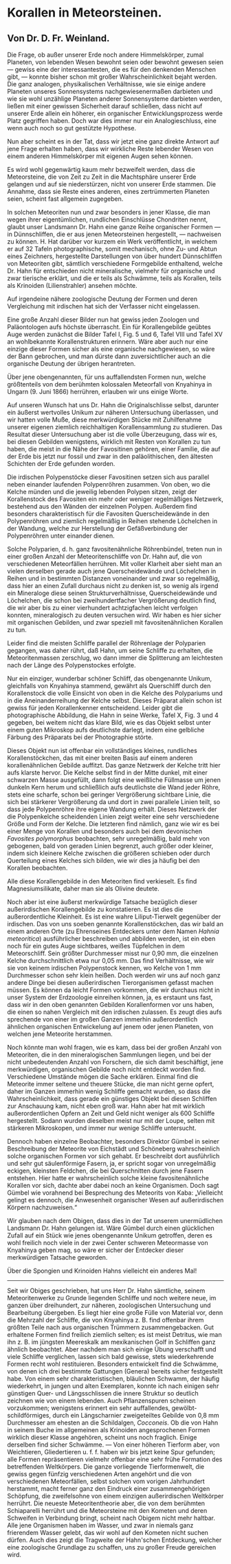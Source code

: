 # Korallen in Meteorsteinen.

## Von Dr. D. Fr. Weinland.

Die Frage, ob außer unserer Erde noch andere Himmelskörper, zumal Planeten, von lebenden Wesen bewohnt seien oder bewohnt gewesen seien — gewiss eine der interessantesten, die es für den denkenden Menschen gibt, — konnte bisher schon mit großer Wahrscheinlichkeit bejaht werden. Die ganz analogen, physikalischen Verhältnisse, wie sie einige andere Planeten unseres Sonnensystems nachgewiesenermaßen darbieten und wie sie wohl unzählige Planeten anderer Sonnensysteme darbieten werden, ließen mit einer gewissen Sicherheit darauf schließen, dass nicht auf unserer Erde allein ein höherer, ein organischer Entwicklungsprozess werde Platz gegriffen haben. Doch war dies immer nur ein Analogieschluss, eine wenn auch noch so gut gestützte Hypothese.

Nun aber scheint es in der Tat, dass wir jetzt eine ganz direkte Antwort auf jene Frage erhalten haben, dass wir wirkliche Reste lebender Wesen von einem anderen Himmelskörper mit eigenen Augen sehen können.

Es wird wohl gegenwärtig kaum mehr bezweifelt werden, dass die Meteorsteine, die von Zeit zu Zeit in die Machtsphäre unserer Erde gelangen und auf sie niederstürzen, nicht von unserer Erde stammen. Die Annahme, dass sie Reste eines anderen, eines zertrümmerten Planeten seien, scheint fast allgemein zugegeben.

In solchen Meteoriten nun und zwar besonders in jener Klasse, die man wegen ihrer eigentümlichen, rundlichen Einschlüsse Chondriten nennt, glaubt unser Landsmann Dr. Hahn eine ganze Reihe organischer Formen — in Dünnschliffen, die er aus jenen Meteorsteinen hergestellt, — nachweisen zu können. H. Hat darüber vor kurzem ein Werk veröffentlicht, in welchem er auf 32 Tafeln photographische, somit mechanisch, ohne Zu- und Abtun eines Zeichners, hergestellte Darstellungen von über hundert Dünnschliffen von Meteoriten gibt, sämtlich verschiedene Formgebilde enthaltend, welche Dr. Hahn für entschieden nicht mineralische, vielmehr für organische und zwar tierische erklärt, und die er teils als Schwämme, teils als Korallen, teils als Krinoiden (Lilienstrahler) ansehen möchte.

Auf irgendeine nähere zoologische Deutung der Formen und deren Vergleichung mit irdischen hat sich der Verfasser nicht eingelassen.

Eine große Anzahl dieser Bilder nun hat gewiss jeden Zoologen und Paläontologen aufs höchste überrascht. Ein für Korallengebilde geübtes Auge werden zunächst die Bilder Tafel I, Fig. 5 und 6, Tafel VIII und Tafel XV an wohlbekannte Korallenstrukturen erinnern. Wäre aber auch nur eine einzige dieser Formen sicher als eine organische nachgewiesen, so wäre der Bann gebrochen, und man dürste dann zuversichtlicher auch an die organische Deutung der übrigen herantreten.

Über jene obengenannten, für uns auffallendsten Formen nun, welche größtenteils von dem berühmten kolossalen Meteorfall von Knyahinya in Ungarn (9. Juni 1866) herrühren, erlauben wir uns einige Worte.

Auf unseren Wunsch hat uns Dr. Hahn die Originalschlisse selbst, darunter ein äußerst wertvolles Unikum zur näheren Untersuchung überlassen, und wir hatten volle Muße, diese merkwürdigen Stücke mit Zuhilfenahme unserer eigenen ziemlich reichhaltigen Korallensammlung zu studieren. Das Resultat dieser Untersuchung aber ist die volle Überzeugung, dass wir es, bei diesen Gebilden wenigstens, wirklich mit Resten von Korallen zu tun haben, die meist in die Nähe der Favositinen gehören, einer Familie, die auf der Erde bis jetzt nur fossil und zwar in den paläolithischen, den ältesten Schichten der Erde gefunden worden.

Die irdischen Polypenstöcke dieser Favositinen setzen sich aus parallel neben einander laufenden Polypenröhren zusammen. Von oben, wo die Kelche münden und die jeweilig lebenden Polypen sitzen, zeigt der Korallenstock des Favositen ein mehr oder weniger regelmäßiges Netzwerk, bestehend aus den Wänden der einzelnen Polypen. Außerdem find besonders charakteristisch für die Favositen Querscheidewände in den Polypenröhren und ziemlich regelmäßig in Reihen stehende Löchelchen in der Wandung, welche zur Herstellung der Gefäßverbindung der Polypenröhren unter einander dienen.

Solche Polyparien, d. h. ganz favositenähnliche Röhrenbündel, treten nun in einer großen Anzahl der Meteoritenschliffe von Dr. Hahn auf, die von verschiedenen Meteorfällen herrühren. Mit voller Klarheit aber sieht man an vielen derselben gerade auch jene Querscheidewände und Löchelchen in Reihen und in bestimmten Distanzen voneinander und zwar so regelmäßig, dass hier an einen Zufall durchaus nicht zu denken ist, so wenig als irgend ein Mineraloge diese seinen Strukturverhältnisse, Querscheidewände und Löchelchen, die schon bei zweihundertfacher Vergrößerung deutlich find, die wir aber bis zu einer vierhundert achtzigfachen leicht verfolgen konnten, mineralogisch zu deuten versuchen wird. Wir haben es hier sicher mit organischen Gebilden, und zwar speziell mit favositenähnlichen Korallen zu tun.

Leider find die meisten Schliffe parallel der Röhrenlage der Polyparien gegangen, was daher rührt, daß Hahn, um seine Schliffe zu erhalten, die Meteoritenmassen zerschlug, wo dann immer die Splitterung am leichtesten nach der Länge des Polypenstockes erfolgte.

Nur ein einziger, wunderbar schöner Schliff, das obengenannte Unikum, gleichfalls von Knyahinya stammend, gewährt als Querschliff durch den Korallenstock die volle Einsicht von oben in die Kelche des Polypariums und in die Aneinanderreihung der Kelche selbst. Dieses Präparat allein schon ist gewiss für jeden Korallenkenner entscheidend. Leider gibt die photographische Abbildung, die Hahn in seine Werke, Tafel X, Fig. 3 und 4 gegeben, bei weitem nicht das klare Bild, wie es das Objekt selbst unter einem guten Mikroskop aufs deutlichste darlegt, indem eine gelbliche Färbung des Präparats bei der Photographie störte.

Dieses Objekt nun ist offenbar ein vollständiges kleines, rundliches Korallenstöckchen, das mit einer breiten Basis auf einem anderen korallenähnlichen Gebilde auffitzt. Das ganze Netzwerk der Kelche tritt hier aufs klarste hervor. Die Kelche selbst find in der Mitte dunkel, mit einer schwarzen Masse ausgefüllt, dann folgt eine weißliche Füllmasse um jenen dunkeln Kern herum und schließlich aufs deutlichste die Wand jeder Röhre, stets eine scharfe, schon bei geringer Vergrößerung sichtbare Linie, die sich bei stärkerer Vergrößerung da und dort in zwei parallele Linien teilt, so dass jede Polypenröhre ihre eigene Wandung erhält. Dieses Netzwerk der die Polypenkelche scheidenden Linien zeigt weiter eine sehr verschiedene Größe und Form der Kelche. Die letzteren find nämlich, ganz wie wir es bei einer Menge von Korallen und besonders auch bei dem devonischen _Favosites polymorphus_ beobachten, sehr unregelmäßig, bald mehr von gebogenen, bald von geraden Linien begrenzt, auch größer oder kleiner, indem sich kleinere Kelche zwischen die größeren schieben oder durch Querteilung eines Kelches sich bilden, wie wir dies ja häufig bei den Korallen beobachten.

Alle diese Korallengebilde in den Meteoriten find verkieselt. Es find Magnesiumsilikate, daher man sie als Olivine deutete.

Noch aber ist eine äußerst merkwürdige Tatsache bezüglich dieser außerirdischen Korallengebilde zu konstatieren. Es ist dies die außerordentliche Kleinheit. Es ist eine wahre Liliput-Tierwelt gegenüber der irdischen. Das von uns soeben genannte Korallenstöckchen, das wir bald an einem anderen Orte (zu Ehrenseines Entdeckers unter dem Namen _Hahnia meteoritica_) ausführlicher beschreiben und abbilden werden, ist ein eben noch für ein gutes Auge sichtbares, weißes Tüpfelchen in dem Meteorschliff. Sein größter Durchmesser misst nur 0,90 mm, die einzelnen Kelche durchschnittlich etwa nur 0,05 mm. Das find Verhältnisse, wie wir sie von keinem irdischen Polypenstock kennen, wo Kelche von 1 mm Durchmesser schon sehr klein heißen. Doch werden wir uns auf noch ganz andere Dinge bei diesen außerirdischen Tierorganismen gefasst machen müssen. Es können da leicht Formen vorkommen, die wir durchaus nicht in unser System der Erdzoologie einreihen können, ja, es erstaunt uns fast, dass wir in den oben genannten Gebilden Korallenformen vor uns haben, die einen so nahen Vergleich mit den irdischen zulassen. Es zeugt dies aufs sprechende von einer im großen Ganzen immerhin außerordentlich ähnlichen organischen Entwickelung auf jenem oder jenen Planeten, von welchen jene Meteorite herstammen.

Noch könnte man wohl fragen, wie es kam, dass bei der großen Anzahl von Meteoriten, die in den mineralogischen Sammlungen liegen, und bei der nicht unbedeutenden Anzahl von Forschern, die sich damit beschäftigt, jene merkwürdigen, organischen Gebilde noch nicht entdeckt worden find. Verschiedene Umstände mögen die Sache erklären. Einmal find die Meteorite immer seltene und theuere Stücke, die man nicht gerne opfert, daher im Ganzen immerhin wenig Schliffe gemacht wurden, so dass die Wahrscheinlichkeit, dass gerade ein günstiges Objekt bei diesen Schliffen zur Anschauung kam, nicht eben groß war. Hahn aber hat mit wirklich außerordentlichen Opfern an Zeit und Geld nicht weniger als 600 Schliffe hergestellt. Sodann wurden dieselben meist nur mit der Loupe, selten mit stärkeren Mikroskopen, und immer nur wenige Schliffe untersucht.

Dennoch haben einzelne Beobachter, besonders Direktor Gümbel in seiner Beschreibung der Meteorite von Eichstädt und Schöneberg wahrscheinlich solche organischen Formen vor sich gehabt. Er beschreibt dort ausführlich und sehr gut säulenförmige Fasern, ja, er spricht sogar von unregelmäßig eckigen, kleinsten Feldchen, die bei Querschnitten durch jene Fasern entstehen. Hier hatte er wahrscheinlich solche kleine favositenähnliche Korallen vor sich, dachte aber dabei noch an keine Organismen. Doch sagt Gümbel wie vorahnend bei Besprechung des Meteorits von Kaba: „Vielleicht gelingt es dennoch, die Anwesenheit organischer Wesen auf außerirdischen Körpern nachzuweisen.“

Wir glauben nach dem Obigen, dass dies in der Tat unserem unermüdlichen Landsmann Dr. Hahn gelungen ist. Wäre Gümbel durch einen glücklichen Zufall auf ein Stück wie jenes obengenannte Unikum getroffen, deren es wohl freilich noch viele in der zwei Center schweren Meteormasse von Knyahinya geben mag, so wäre er sicher der Entdecker dieser merkwürdigen Tatsache geworden.

Über die Spongien und Krinoiden Hahns vielleicht ein anderes Mal!

***

Seit wir Obiges geschrieben, hat uns Herr Dr. Hahn sämtliche, seinem Meteoritenwerke zu Grunde liegenden Schliffe und noch weitere neue, im ganzen über dreihundert, zur näheren, zoologischen Untersuchung und Bearbeitung übergeben. Es liegt hier eine große Fülle von Material vor, denn die Mehrzahl der Schliffe, die von Knyahinya z. B. find offenbar ihrem größten Teile nach aus organischen Trümmern zusammengebacken. Gut erhaltene Formen find freilich ziemlich selten; es ist meist Detritus, wie man ihn z. B. im jüngsten Meereskalk am mexikanischen Golf in Schliffen ganz ähnlich beobachtet. Aber nachdem man sich einige Übung verschafft und viele Schliffe verglichen, lassen sich bald gewisse, stets wiederkehrende Formen recht wohl restituieren. Besonders entwickelt find die Schwämme, von denen ich drei bestimmte Gattungen (Genera) bereits sicher festgestellt habe. Von einem sehr charakteristischen, bläulichen Schwamm, der häufig wiederkehrt, in jungen und alten Exemplaren, konnte ich nach einigen sehr günstigen Quer- und Längsschlissen die innere Struktur so deutlich zeichnen wie von einem lebenden. Auch Pflanzenspuren scheinen vorzukommen; wenigstens erinnert ein sehr auffallendes, gewölbt-schildförmiges, durch ein Längscharnier zweigeteiltes Gebilde von 0,8 mm Durchmesser am ehesten an die Schildalgen, _Cocconeis_. Ob die von Hahn in seinem Buche im allgemeinen als Krinoiden angesprochenen Formen wirklich dieser Klasse angehören, scheint uns noch fraglich. Einige derselben find sicher Schwämme. — Von einer höheren Tierform aber, von Weichtieren, Gliedertieren u. f. f. haben wir bis jetzt keine Spur gefunden; alle Formen repräsentieren vielmehr offenbar eine sehr frühe Formation des betreffenden Weltkörpers. Die ganze vorliegende Tierformenwelt, die gewiss gegen fünfzig verschiedenen Arten angehört und die von verschiedenen Meteorfällen, selbst solchen vom vorigen Jahrhundert herstammt, macht ferner ganz den Eindruck einer zusammengehörigen Schöpfung, die zweifelsohne von einem einzigen außerirdischen Weltkörper herrührt. Die neueste Meteoritentheorie aber, die von dem berühmten Schiaparelli herrührt und die Meteorsteine mit den Kometen und deren Schweifen in Verbindung bringt, scheint nach Obigem nicht mehr haltbar. Alle jene Organismen haben im Wasser, und zwar in niemals ganz frierendem Wasser gelebt, das wir wohl auf den Kometen nicht suchen dürfen. Auch dies zeigt die Tragweite der Hahn'schen Entdeckung, welcher eine zoologische Grundlage zu schaffen, uns zu großer Freude gereichen wird.
